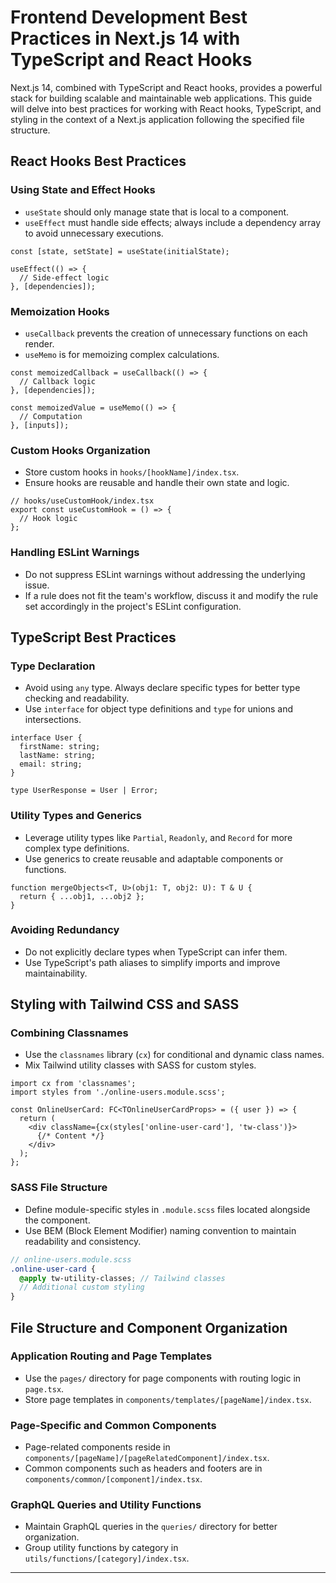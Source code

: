 # Frontend Development Best Practices in Next.js 14 with TypeScript and React Hooks

Next.js 14, combined with TypeScript and React hooks, provides a powerful stack for building scalable and maintainable web applications. This guide will delve into best practices for working with React hooks, TypeScript, and styling in the context of a Next.js application following the specified file structure.

## React Hooks Best Practices

### Using State and Effect Hooks

- `useState` should only manage state that is local to a component.
- `useEffect` must handle side effects; always include a dependency array to avoid unnecessary executions.

```tsx
const [state, setState] = useState(initialState);

useEffect(() => {
  // Side-effect logic
}, [dependencies]);
```

### Memoization Hooks

- `useCallback` prevents the creation of unnecessary functions on each render.
- `useMemo` is for memoizing complex calculations.

```tsx
const memoizedCallback = useCallback(() => {
  // Callback logic
}, [dependencies]);

const memoizedValue = useMemo(() => {
  // Computation
}, [inputs]);
```

### Custom Hooks Organization

- Store custom hooks in `hooks/[hookName]/index.tsx`.
- Ensure hooks are reusable and handle their own state and logic.

```tsx
// hooks/useCustomHook/index.tsx
export const useCustomHook = () => {
  // Hook logic
};
```

### Handling ESLint Warnings

- Do not suppress ESLint warnings without addressing the underlying issue.
- If a rule does not fit the team's workflow, discuss it and modify the rule set accordingly in the project's ESLint configuration.

## TypeScript Best Practices

### Type Declaration

- Avoid using `any` type. Always declare specific types for better type checking and readability.
- Use `interface` for object type definitions and `type` for unions and intersections.

```tsx
interface User {
  firstName: string;
  lastName: string;
  email: string;
}

type UserResponse = User | Error;
```

### Utility Types and Generics

- Leverage utility types like `Partial`, `Readonly`, and `Record` for more complex type definitions.
- Use generics to create reusable and adaptable components or functions.

```tsx
function mergeObjects<T, U>(obj1: T, obj2: U): T & U {
  return { ...obj1, ...obj2 };
}
```

### Avoiding Redundancy

- Do not explicitly declare types when TypeScript can infer them.
- Use TypeScript's path aliases to simplify imports and improve maintainability.

## Styling with Tailwind CSS and SASS

### Combining Classnames

- Use the `classnames` library (`cx`) for conditional and dynamic class names.
- Mix Tailwind utility classes with SASS for custom styles.

```tsx
import cx from 'classnames';
import styles from './online-users.module.scss';

const OnlineUserCard: FC<TOnlineUserCardProps> = ({ user }) => {
  return (
    <div className={cx(styles['online-user-card'], 'tw-class')}>
      {/* Content */}
    </div>
  );
};
```

### SASS File Structure

- Define module-specific styles in `.module.scss` files located alongside the component.
- Use BEM (Block Element Modifier) naming convention to maintain readability and consistency.

```scss
// online-users.module.scss
.online-user-card {
  @apply tw-utility-classes; // Tailwind classes
  // Additional custom styling
}
```

## File Structure and Component Organization

### Application Routing and Page Templates

- Use the `pages/` directory for page components with routing logic in `page.tsx`.
- Store page templates in `components/templates/[pageName]/index.tsx`.

### Page-Specific and Common Components

- Page-related components reside in `components/[pageName]/[pageRelatedComponent]/index.tsx`.
- Common components such as headers and footers are in `components/common/[component]/index.tsx`.

### GraphQL Queries and Utility Functions

- Maintain GraphQL queries in the `queries/` directory for better organization.
- Group utility functions by category in `utils/functions/[category]/index.tsx`.

---
